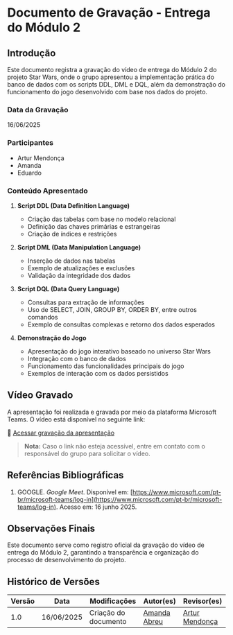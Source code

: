 # Documento de Gravação - Entrega do Módulo 2

## Introdução
Este documento registra a gravação do vídeo de entrega do Módulo 2 do projeto Star Wars, onde o grupo apresentou a implementação prática do banco de dados com os scripts DDL, DML e DQL, além da demonstração do funcionamento do jogo desenvolvido com base nos dados do projeto.

### Data da Gravação
16/06/2025

### Participantes
- Artur Mendonça 
- Amanda 
- Eduardo 

### Conteúdo Apresentado
1. **Script DDL (Data Definition Language)**
   - Criação das tabelas com base no modelo relacional
   - Definição das chaves primárias e estrangeiras
   - Criação de índices e restrições

2. **Script DML (Data Manipulation Language)**
   - Inserção de dados nas tabelas
   - Exemplo de atualizações e exclusões
   - Validação da integridade dos dados

3. **Script DQL (Data Query Language)**
   - Consultas para extração de informações
   - Uso de SELECT, JOIN, GROUP BY, ORDER BY, entre outros comandos
   - Exemplo de consultas complexas e retorno dos dados esperados

4. **Demonstração do Jogo**
   - Apresentação do jogo interativo baseado no universo Star Wars
   - Integração com o banco de dados
   - Funcionamento das funcionalidades principais do jogo
   - Exemplos de interação com os dados persistidos

## Vídeo Gravado

A apresentação foi realizada e gravada por meio da plataforma Microsoft Teams. O vídeo está disponível no seguinte link:

🔗 [Acessar gravação da apresentação](https://youtu.be/zvKz01G9Uis)

> **Nota:** Caso o link não esteja acessível, entre em contato com o responsável do grupo para solicitar o vídeo.

## Referências Bibliográficas
1. GOOGLE. *Google Meet*. Disponível em: [https://www.microsoft.com/pt-br/microsoft-teams/log-in](https://www.microsoft.com/pt-br/microsoft-teams/log-in). Acesso em: 16 junho 2025.

## Observações Finais
Este documento serve como registro oficial da gravação do vídeo de entrega do Módulo 2, garantindo a transparência e organização do processo de desenvolvimento do projeto.

## Histórico de Versões

| Versão | Data       | Modificações                                         | Autor(es)                                                                                      | Revisor(es)                                   |
|--------|------------|------------------------------------------------------|------------------------------------------------------------------------------------------------|-----------------------------------------------|
| 1.0    | 16/06/2025 | Criação do documento|[Amanda Abreu](https://github.com/Amandaaaaabreu) | [Artur Mendonça](https://github.com/ArtyMend07)|
